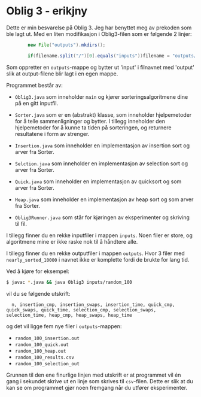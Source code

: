 # Oblig 3 - erikjny

Dette er min besvarelse på Oblig 3. Jeg har benyttet meg av prekoden som ble lagt ut. Med en liten modifikasjon i Oblig3-filen som er følgende 2 linjer: 
```java
        new File("outputs").mkdirs();

        if(filename.split("/")[0].equals("inputs"))filename = "outputs/" + filename.split("/")[1];
````
Som oppretter en `outputs`-mappe og bytter ut 'input' i filnavnet med 'output' slik at output-filene blir lagt i en egen mappe. 

Programmet består av:
- `Oblig3.java` som inneholder `main` og kjører sorteringsalgoritmene dine på
  en gitt inputfil.
- `Sorter.java` som er en (abstrakt) klasse, som inneholder hjelpemetoder for å
  telle sammenligninger og bytter. I tillegg inneholder den hjelpemetoder for å
  kunne ta tiden på sorteringen, og returnere resultatene i form av strenger.
- `Insertion.java` som inneholder en implementasjon av insertion sort og arver fra Sorter.
- `Selction.java` som inneholder en implementasjon av selection sort og arver fra Sorter.
- `Quick.java` som inneholder en implementasjon av quicksort og som arver fra Sorter.
- `Heap.java` som inneholder en implementasjon av heap sort og som arver fra Sorter.

- `Oblig3Runner.java` som står for kjøringen av eksperimenter og skriving til
  fil. 

I tillegg finner du en rekke inputfiler i mappen `inputs`. Noen filer er store,
og algoritmene mine er ikke raske nok til å håndtere alle.

I tillegg finner du en rekke outputfiler i mappen `outputs`. Hvor 3 filer med `nearly_sorted_10000` i navnet ikke er komplette fordi de brukte for lang tid.

Ved å kjøre for eksempel:
```sh
$ javac *.java && java Oblig3 inputs/random_100
```

vil du se følgende utskrift:
```
  n, insertion_cmp, insertion_swaps, insertion_time, quick_cmp, quick_swaps, quick_time, selection_cmp, selection_swaps, selection_time, heap_cmp, heap_swaps, heap_time
```

og det vil ligge fem nye filer i `outputs`-mappen:
- `random_100_insertion.out`
- `random_100_quick.out`
- `random_100_heap.out`
- `random_100_results.csv`
- `random_100_selection_out`

Grunnen til den ene finurlige linjen med utskrift er at programmet vil én gang
i sekundet skrive ut en linje som skrives til `csv`-filen. Dette er slik at du
kan se om programmet gjør noen fremgang når du utfører eksperimenter.
